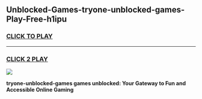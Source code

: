 
## Unblocked-Games-tryone-unblocked-games-Play-Free-h1ipu
<h3>
<a href="https://premium76.site?title=tryone-unblocked-games&ref=21A">CLICK TO PLAY</a></h3>
<hr>

<h3>
<a href="https://premium76.site?title=tryone-unblocked-games&ref=21A">CLICK 2 PLAY</a>
  
</h3>

<a href="https://premium76.site?title=tryone-unblocked-games&ref=21A"><img src="https://clearcache.store/games.png"></a>


**tryone-unblocked-games games unblocked: Your Gateway to Fun and Accessible Online Gaming**
